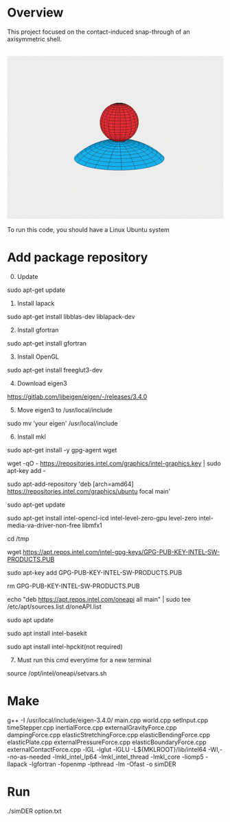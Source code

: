 # Overview
This project focused on the contact-induced snap-through of an axisymmetric shell.

<br/><img src='demo2.gif' width="600">

To run this code, you should have a Linux Ubuntu system

# Add package repository

0. Update

sudo apt-get update

1. Install lapack

sudo apt-get install libblas-dev liblapack-dev

2. Install gfortran

sudo apt-get install gfortran

3. Install OpenGL

sudo apt-get install freeglut3-dev

4. Download eigen3

https://gitlab.com/libeigen/eigen/-/releases/3.4.0

5. Move eigen3 to /usr/local/include

sudo mv 'your eigen' /usr/local/include

6. Install mkl

sudo apt-get install -y gpg-agent wget

wget -qO - https://repositories.intel.com/graphics/intel-graphics.key | sudo apt-key add -

sudo apt-add-repository 'deb [arch=amd64] https://repositories.intel.com/graphics/ubuntu focal main'

sudo apt-get update

sudo apt-get install intel-opencl-icd intel-level-zero-gpu level-zero intel-media-va-driver-non-free libmfx1

cd /tmp

wget https://apt.repos.intel.com/intel-gpg-keys/GPG-PUB-KEY-INTEL-SW-PRODUCTS.PUB

sudo apt-key add GPG-PUB-KEY-INTEL-SW-PRODUCTS.PUB

rm GPG-PUB-KEY-INTEL-SW-PRODUCTS.PUB

echo "deb https://apt.repos.intel.com/oneapi all main" | sudo tee /etc/apt/sources.list.d/oneAPI.list

sudo apt update

sudo apt install intel-basekit

sudo apt install intel-hpckit(not required)

7. Must run this cmd everytime for a new terminal

source /opt/intel/oneapi/setvars.sh

# Make 
g++ -I /usr/local/include/eigen-3.4.0/ main.cpp world.cpp setInput.cpp timeStepper.cpp inertialForce.cpp externalGravityForce.cpp dampingForce.cpp elasticStretchingForce.cpp elasticBendingForce.cpp elasticPlate.cpp externalPressureForce.cpp elasticBoundaryForce.cpp externalContactForce.cpp -lGL -lglut -lGLU -L${MKLROOT}/lib/intel64 -Wl,--no-as-needed -lmkl_intel_lp64 -lmkl_intel_thread -lmkl_core -liomp5 -llapack -lgfortran -fopenmp -lpthread -lm -Ofast -o simDER

# Run 
./simDER option.txt

